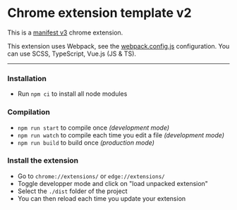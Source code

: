 # Chrome extension template v2

This is a [manifest v3](https://developer.chrome.com/docs/extensions/mv3/intro/) chrome extension.

This extension uses Webpack, see the [webpack.config.js](https://github.com/Atrimilan/chrome-extension-template/blob/master/webpack.config.js) configuration. You can use SCSS, TypeScript, Vue.js (JS & TS).

---

### Installation

* Run `npm ci` to install all node modules

### Compilation

* `npm run start` to compile once _(development mode)_
* `npm run watch` to compile each time you edit a file _(development mode)_
* `npm run build` to build once _(production mode)_

### Install the extension

* Go to `chrome://extensions/` or `edge://extensions/`
* Toggle developper mode and click on "load unpacked extension"
* Select the `./dist` folder of the project
* You can then reload each time you update your extension
